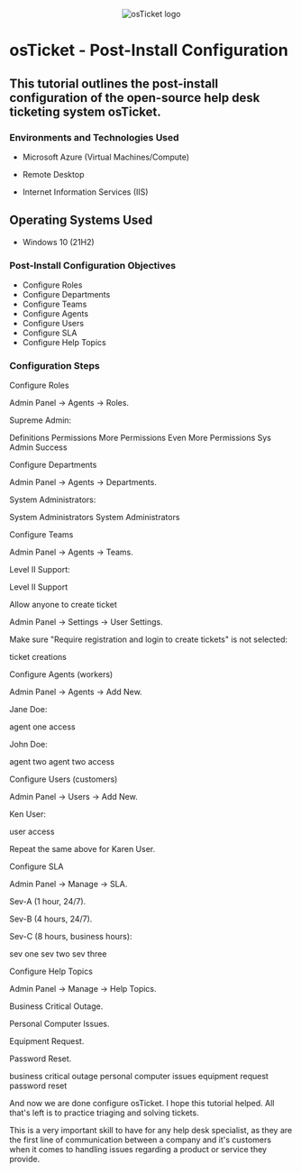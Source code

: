 <p align="center">
<img src="https://i.imgur.com/Clzj7Xs.png" alt="osTicket logo"/>
</p>

# osTicket - Post-Install Configuration

## This tutorial outlines the post-install configuration of the open-source help desk ticketing system osTicket.
### Environments and Technologies Used
- Microsoft Azure (Virtual Machines/Compute)

- Remote Desktop

- Internet Information Services (IIS)

## Operating Systems Used
 
-  Windows 10 (21H2)
 
### Post-Install Configuration Objectives
- Configure Roles
- Configure Departments
- Configure Teams
- Configure Agents
- Configure Users
- Configure SLA
- Configure Help Topics

### Configuration Steps

Configure Roles

Admin Panel -> Agents -> Roles.

Supreme Admin:

Definitions Permissions More Permissions Even More Permissions Sys Admin Success



Configure Departments

Admin Panel -> Agents -> Departments.

System Administrators:

System Administrators System Administrators



Configure Teams

Admin Panel -> Agents -> Teams.

Level II Support:

Level II Support



Allow anyone to create ticket

Admin Panel -> Settings -> User Settings.

Make sure "Require registration and login to create tickets" is not selected:

ticket creations



Configure Agents (workers)

Admin Panel -> Agents -> Add New.

Jane Doe:

agent one access

John Doe:

agent two agent two access

Configure Users (customers)

Admin Panel -> Users -> Add New.

Ken User:

user access

Repeat the same above for Karen User.



Configure SLA

Admin Panel -> Manage -> SLA.

Sev-A (1 hour, 24/7).

Sev-B (4 hours, 24/7).

Sev-C (8 hours, business hours):

sev one sev two sev three



Configure Help Topics

Admin Panel -> Manage -> Help Topics.

Business Critical Outage.

Personal Computer Issues.

Equipment Request.

Password Reset.

business critical outage personal computer issues equipment request password reset



And now we are done configure osTicket. I hope this tutorial helped. All that's left is to practice triaging and solving tickets.

This is a very important skill to have for any help desk specialist, as they are the first line of communication between a company and it's customers when it comes to handling issues regarding a product or service they provide.
